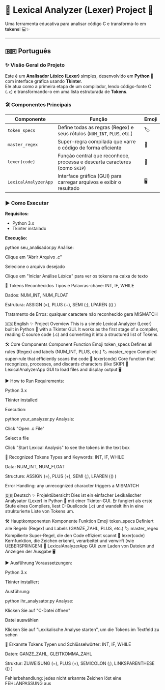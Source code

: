 # 🐍 Lexical Analyzer (Lexer) Project 🔎

Uma ferramenta educativa para analisar código C e transformá-lo em **tokens**! 💻✨

---

## 🇧🇷 Português

### ✨ Visão Geral do Projeto
Este é um **Analisador Léxico (Lexer)** simples, desenvolvido em **Python 🐍** com interface gráfica usando **Tkinter**.  
Ele atua como a primeira etapa de um compilador, lendo código-fonte C (`.c`) e transformando-o em uma lista estruturada de **Tokens**.

### 🛠️ Componentes Principais

| Componente | Função | Emoji |
|------------|--------|-------|
| `token_specs` | Define todas as regras (Regex) e seus rótulos (`NUM_INT`, `PLUS`, etc.) | 🏷️ |
| `master_regex` | Super-regra compilada que varre o código de forma eficiente | 🚀 |
| `lexer(code)` | Função central que reconhece, processa e descarta caracteres (como `SKIP`) | 🧠 |
| `LexicalAnalyzerApp` | Interface gráfica (GUI) para carregar arquivos e exibir o resultado | 🖥️ |

### ▶️ Como Executar

**Requisitos:**  
- Python 3.x  
- Tkinter instalado

**Execução:**  

python seu_analisador.py
Análise:

Clique em "Abrir Arquivo .c"

Selecione o arquivo desejado

Clique em "Iniciar Análise Léxica" para ver os tokens na caixa de texto

🧩 Tokens Reconhecidos
Tipos e Palavras-chave: INT, IF, WHILE

Dados: NUM_INT, NUM_FLOAT

Estrutura: ASSIGN (=), PLUS (+), SEMI (;), LPAREN (() )

Tratamento de Erros: qualquer caractere não reconhecido gera MISMATCH



🇺🇸 English
✨ Project Overview
This is a simple Lexical Analyzer (Lexer) built in Python 🐍 with a Tkinter GUI.
It works as the first stage of a compiler, reading C source code (.c) and converting it into a structured list of Tokens.

🛠️ Core Components
Component	Function	Emoji
token_specs	Defines all rules (Regex) and labels (NUM_INT, PLUS, etc.)	🏷️
master_regex	Compiled super-rule that efficiently scans the code	🚀
lexer(code)	Core function that recognizes, processes, and discards characters (like SKIP)	🧠
LexicalAnalyzerApp	GUI to load files and display output	🖥️

▶️ How to Run
Requirements:

Python 3.x

Tkinter installed

Execution:

python your_analyzer.py
Analysis:

Click "Open .c File"

Select a file

Click "Start Lexical Analysis" to see the tokens in the text box

🧩 Recognized Tokens
Types and Keywords: INT, IF, WHILE

Data: NUM_INT, NUM_FLOAT

Structure: ASSIGN (=), PLUS (+), SEMI (;), LPAREN (() )

Error Handling: any unrecognized character triggers a MISMATCH

🇩🇪 Deutsch
✨ Projektübersicht
Dies ist ein einfacher Lexikalischer Analysator (Lexer) in Python 🐍 mit einer Tkinter-GUI.
Er fungiert als erste Stufe eines Compilers, liest C-Quellcode (.c) und wandelt ihn in eine strukturierte Liste von Tokens um.

🛠️ Hauptkomponenten
Komponente	Funktion	Emoji
token_specs	Definiert alle Regeln (Regex) und Labels (GANZE_ZAHL, PLUS, etc.)	🏷️
master_regex	Kompilierte Super-Regel, die den Code effizient scannt	🚀
lexer(code)	Kernfunktion, die Zeichen erkennt, verarbeitet und verwirft (wie UEBERSPRINGEN)	🧠
LexicalAnalyzerApp	GUI zum Laden von Dateien und Anzeigen der Ausgabe	🖥️

▶️ Ausführung
Voraussetzungen:

Python 3.x

Tkinter installiert

Ausführung:


python ihr_analysator.py
Analyse:

Klicken Sie auf "C-Datei öffnen"

Datei auswählen

Klicken Sie auf "Lexikalische Analyse starten", um die Tokens im Textfeld zu sehen

🧩 Erkannte Tokens
Typen und Schlüsselwörter: INT, IF, WHILE

Daten: GANZE_ZAHL, GLEITKOMMA_ZAHL

Struktur: ZUWEISUNG (=), PLUS (+), SEMICOLON (;), LINKSPARENTHESE (() )

Fehlerbehandlung: jedes nicht erkannte Zeichen löst eine FEHLANPASSUNG aus